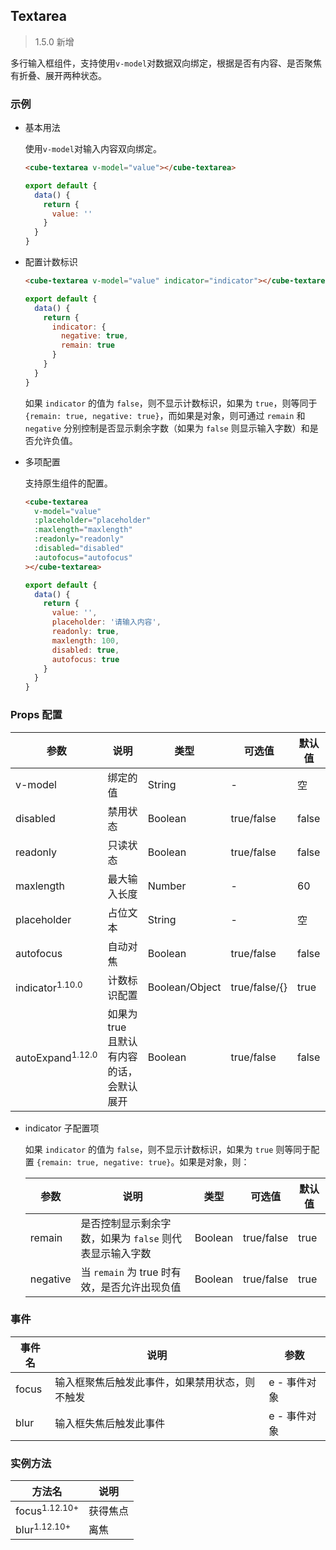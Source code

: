 ## Textarea

> 1.5.0 新增

多行输入框组件，支持使用`v-model`对数据双向绑定，根据是否有内容、是否聚焦有折叠、展开两种状态。

### 示例

- 基本用法

  使用`v-model`对输入内容双向绑定。

  ```html
  <cube-textarea v-model="value"></cube-textarea>
  ```

  ```javascript
  export default {
    data() {
      return {
        value: ''
      }
    }
  }
  ```

- 配置计数标识

  ```html
  <cube-textarea v-model="value" indicator="indicator"></cube-textarea>
  ```
  ```js
  export default {
    data() {
      return {
        indicator: {
          negative: true,
          remain: true
        }
      }
    }
  }
  ```

  如果 `indicator` 的值为 `false`，则不显示计数标识，如果为 `true`，则等同于 `{remain: true, negative: true}`，而如果是对象，则可通过 `remain` 和 `negative` 分别控制是否显示剩余字数（如果为 `false` 则显示输入字数）和是否允许负值。

- 多项配置

  支持原生组件的配置。

  ```html
  <cube-textarea
    v-model="value"
    :placeholder="placeholder"
    :maxlength="maxlength"
    :readonly="readonly"
    :disabled="disabled"
    :autofocus="autofocus"
  ></cube-textarea>
  ```
  ```javascript
  export default {
    data() {
      return {
        value: '',
        placeholder: '请输入内容',
        readonly: true,
        maxlength: 100,
        disabled: true,
        autofocus: true
      }
    }
  }
  ```

### Props 配置

| 参数 | 说明 | 类型 | 可选值 | 默认值 |
| - | - | - | - | - |
| v-model | 绑定的值 | String | - | 空 |
| disabled | 禁用状态 | Boolean | true/false | false |
| readonly | 只读状态 | Boolean | true/false | false |
| maxlength | 最大输入长度 | Number | - | 60 |
| placeholder | 占位文本 | String | - | 空 |
| autofocus | 自动对焦 | Boolean | true/false | false |
| indicator<sup>1.10.0</sup> | 计数标识配置 | Boolean/Object | true/false/{} | true |
| autoExpand<sup>1.12.0</sup> | 如果为 true 且默认有内容的话，会默认展开 | Boolean | true/false | false |

- indicator 子配置项

  如果 `indicator` 的值为 `false`，则不显示计数标识，如果为 `true` 则等同于配置 `{remain: true, negative: true}`。如果是对象，则：

  | 参数 | 说明 | 类型 | 可选值 | 默认值 |
  | - | - | - | - | - |
  | remain | 是否控制显示剩余字数，如果为 `false` 则代表显示输入字数 | Boolean | true/false | true |
  | negative | 当 `remain` 为 true 时有效，是否允许出现负值 | Boolean | true/false | true |

### 事件

| 事件名 | 说明 | 参数 |
| - | - | - |
| focus | 输入框聚焦后触发此事件，如果禁用状态，则不触发 | e - 事件对象 |
| blur | 输入框失焦后触发此事件 | e - 事件对象 |

### 实例方法

| 方法名 | 说明 |
| - | - |
| focus<sup>1.12.10+</sup> | 获得焦点 |
| blur<sup>1.12.10+</sup> | 离焦 |
